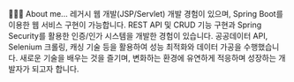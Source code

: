 🙋🏻‍♂️ About me...
레거시 웹 개발(JSP/Servlet) 개발 경험이 있으며, Spring Boot를 이용한 웹 서비스 구현이 가능합니다.
REST API 및 CRUD 기능 구현과 Spring Security를 활용한 인증/인가 시스템을 개발한 경험이 있습니다.
공공데이터 API, Selenium 크롤링, 캐싱 기술 등을 활용하여 성능 최적화와 데이터 가공을 수행했습니다.
새로운 기술을 배우는 것을 즐기며, 변화하는 환경에 유연하게 적응하며 성장하는 개발자가 되고자 합니다.

<!--
**glsh0725/glsh0725** is a ✨ _special_ ✨ repository because its `README.md` (this file) appears on your GitHub profile.

Here are some ideas to get you started:

- 🔭 I’m currently working on ...
- 🌱 I’m currently learning ...
- 👯 I’m looking to collaborate on ...
- 🤔 I’m looking for help with ...
- 💬 Ask me about ...
- 📫 How to reach me: ...
- 😄 Pronouns: ...
- ⚡ Fun fact: ...
-->
